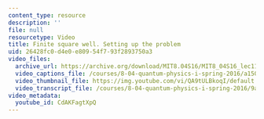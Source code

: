 ```yaml
---
content_type: resource
description: ''
file: null
resourcetype: Video
title: Finite square well. Setting up the problem
uid: 26428fc0-d4e0-e809-54f7-93f2893750a3
video_files:
  archive_url: https://archive.org/download/MIT8.04S16/MIT8_04S16_lec11_s4_300k.mp4
  video_captions_file: /courses/8-04-quantum-physics-i-spring-2016/a1504255169b5fcea749d926345f529c_CdAKFagtXpQ.vtt
  video_thumbnail_file: https://img.youtube.com/vi/QA9tULBkoqI/default.jpg
  video_transcript_file: /courses/8-04-quantum-physics-i-spring-2016/9a3332c19cb945ccfbf65d4c38a660f5_CdAKFagtXpQ.pdf
video_metadata:
  youtube_id: CdAKFagtXpQ
---
```


